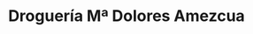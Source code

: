 ---
title: "Droguería Mª Dolores Amezcua"
url: /bedmar/drogueria-ma-dolores-amezcua/
shop: farmacia
---